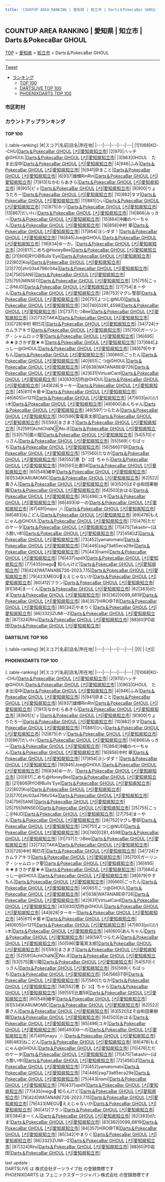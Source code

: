 ```yaml
---
title: 'COUNTUP AREA RANKING | 愛知県 | 知立市 | Darts＆PokecaBar GHOUL'
---
```

## COUNTUP AREA RANKING | 愛知県 | 知立市 | Darts＆PokecaBar GHOUL

[TOP](/darts/rank/) > [愛知県](/darts/rank/愛知県/) > [知立市](/darts/rank/愛知県/知立市/) > Darts＆PokecaBar GHOUL

___

<a href="https://twitter.com/share?ref_src=twsrc%5Etfw" data-text="COUNTUP AREA RANKING | 愛知県知立市Darts＆PokecaBar GHOUL" class="twitter-share-button" data-hashtags="DARTSLIVE,PHOENIXDARTS,darts,ダーツ" data-show-count="false">Tweet</a>

* [ランキング](#カウントアップランキング)
    * [TOP 100](#top-100)
    * [DARTSLIVE TOP 100](#dartslive-top-100)
    * [PHOENIXDARTS TOP 100](#phoenixdarts-top-100)

### 市区町村

<ul>

</ul>

### カウントアップランキング

#### TOP 100



{:.table-ranking}
|#|スコア|名前|店名|所在地|
|---|---|---|---|---|
|1|1068|<span class="rank-name-pd">KO--CHU</span>|<a href="/darts/rank/shops/95827.html">Darts＆PokecaBar GHOUL</a> <a href="https://vs.phoenixdarts.com/jp/shop/shopDetailInfo/s_95827?s_seq=95827">[↗]</a>|<a href="/darts/rank/愛知県/知立市">愛知県知立市</a>|
|2|970|<span class="rank-name-pd">ハッチ@GHOUL</span>|<a href="/darts/rank/shops/95827.html">Darts＆PokecaBar GHOUL</a> <a href="https://vs.phoenixdarts.com/jp/shop/shopDetailInfo/s_95827?s_seq=95827">[↗]</a>|<a href="/darts/rank/愛知県/知立市">愛知県知立市</a>|
|3|963|<span class="rank-name-pd">GHOUL　たま出没中</span>|<a href="/darts/rank/shops/95827.html">Darts＆PokecaBar GHOUL</a> <a href="https://vs.phoenixdarts.com/jp/shop/shopDetailInfo/s_95827?s_seq=95827">[↗]</a>|<a href="/darts/rank/愛知県/知立市">愛知県知立市</a>|
|4|946|<span class="rank-name-pd">ふみ</span>|<a href="/darts/rank/shops/95827.html">Darts＆PokecaBar GHOUL</a> <a href="https://vs.phoenixdarts.com/jp/shop/shopDetailInfo/s_95827?s_seq=95827">[↗]</a>|<a href="/darts/rank/愛知県/知立市">愛知県知立市</a>|
|5|941|<span class="rank-name-pd">@まこと</span>|<a href="/darts/rank/shops/95827.html">Darts＆PokecaBar GHOUL</a> <a href="https://vs.phoenixdarts.com/jp/shop/shopDetailInfo/s_95827?s_seq=95827">[↗]</a>|<a href="/darts/rank/愛知県/知立市">愛知県知立市</a>|
|6|937|<span class="rank-name-pd">雄輝RinRin</span>|<a href="/darts/rank/shops/95827.html">Darts＆PokecaBar GHOUL</a> <a href="https://vs.phoenixdarts.com/jp/shop/shopDetailInfo/s_95827?s_seq=95827">[↗]</a>|<a href="/darts/rank/愛知県/知立市">愛知県知立市</a>|
|7|913|<span class="rank-name-pd">なかむらあきら</span>|<a href="/darts/rank/shops/95827.html">Darts＆PokecaBar GHOUL</a> <a href="https://vs.phoenixdarts.com/jp/shop/shopDetailInfo/s_95827?s_seq=95827">[↗]</a>|<a href="/darts/rank/愛知県/知立市">愛知県知立市</a>|
|8|905|<span class="rank-name-pd">ピィ</span>|<a href="/darts/rank/shops/95827.html">Darts＆PokecaBar GHOUL</a> <a href="https://vs.phoenixdarts.com/jp/shop/shopDetailInfo/s_95827?s_seq=95827">[↗]</a>|<a href="/darts/rank/愛知県/知立市">愛知県知立市</a>|
|9|900|<span class="rank-name-pd">りょうたろー</span>|<a href="/darts/rank/shops/95827.html">Darts＆PokecaBar GHOUL</a> <a href="https://vs.phoenixdarts.com/jp/shop/shopDetailInfo/s_95827?s_seq=95827">[↗]</a>|<a href="/darts/rank/愛知県/知立市">愛知県知立市</a>|
|10|882|<span class="rank-name-pd">タマ</span>|<a href="/darts/rank/shops/95827.html">Darts＆PokecaBar GHOUL</a> <a href="https://vs.phoenixdarts.com/jp/shop/shopDetailInfo/s_95827?s_seq=95827">[↗]</a>|<a href="/darts/rank/愛知県/知立市">愛知県知立市</a>|
|11|881|<span class="rank-name-pd">ひい</span>|<a href="/darts/rank/shops/95827.html">Darts＆PokecaBar GHOUL</a> <a href="https://vs.phoenixdarts.com/jp/shop/shopDetailInfo/s_95827?s_seq=95827">[↗]</a>|<a href="/darts/rank/愛知県/知立市">愛知県知立市</a>|
|12|875|<span class="rank-name-pd">ホリ</span>|<a href="/darts/rank/shops/95827.html">Darts＆PokecaBar GHOUL</a> <a href="https://vs.phoenixdarts.com/jp/shop/shopDetailInfo/s_95827?s_seq=95827">[↗]</a>|<a href="/darts/rank/愛知県/知立市">愛知県知立市</a>|
|13|867|<span class="rank-name-pd">だいﾁｬﾝ</span>|<a href="/darts/rank/shops/95827.html">Darts＆PokecaBar GHOUL</a> <a href="https://vs.phoenixdarts.com/jp/shop/shopDetailInfo/s_95827?s_seq=95827">[↗]</a>|<a href="/darts/rank/愛知県/知立市">愛知県知立市</a>|
|14|866|<span class="rank-name-pd">みっきー</span>|<a href="/darts/rank/shops/95827.html">Darts＆PokecaBar GHOUL</a> <a href="https://vs.phoenixdarts.com/jp/shop/shopDetailInfo/s_95827?s_seq=95827">[↗]</a>|<a href="/darts/rank/愛知県/知立市">愛知県知立市</a>|
|15|864|<span class="rank-name-pd">沖縄のぺーちゃん</span>|<a href="/darts/rank/shops/95827.html">Darts＆PokecaBar GHOUL</a> <a href="https://vs.phoenixdarts.com/jp/shop/shopDetailInfo/s_95827?s_seq=95827">[↗]</a>|<a href="/darts/rank/愛知県/知立市">愛知県知立市</a>|
|16|856|<span class="rank-name-pd"><span class="pro-icon-pd"></span>中村 章</span>|<a href="/darts/rank/shops/95827.html">Darts＆PokecaBar GHOUL</a> <a href="https://vs.phoenixdarts.com/jp/shop/shopDetailInfo/s_95827?s_seq=95827">[↗]</a>|<a href="/darts/rank/愛知県/知立市">愛知県知立市</a>|
|17|854|<span class="rank-name-pd">ヨシダダ！</span>|<a href="/darts/rank/shops/95827.html">Darts＆PokecaBar GHOUL</a> <a href="https://vs.phoenixdarts.com/jp/shop/shopDetailInfo/s_95827?s_seq=95827">[↗]</a>|<a href="/darts/rank/愛知県/知立市">愛知県知立市</a>|
|18|845|<span class="rank-name-pd">Joe@GHOUL</span>|<a href="/darts/rank/shops/95827.html">Darts＆PokecaBar GHOUL</a> <a href="https://vs.phoenixdarts.com/jp/shop/shopDetailInfo/s_95827?s_seq=95827">[↗]</a>|<a href="/darts/rank/愛知県/知立市">愛知県知立市</a>|
|19|834|<span class="rank-name-pd">ゆーか。</span>|<a href="/darts/rank/shops/95827.html">Darts＆PokecaBar GHOUL</a> <a href="https://vs.phoenixdarts.com/jp/shop/shopDetailInfo/s_95827?s_seq=95827">[↗]</a>|<a href="/darts/rank/愛知県/知立市">愛知県知立市</a>|
|20|817|<span class="rank-name-pd">こめち@HoneyBee</span>|<a href="/darts/rank/shops/95827.html">Darts＆PokecaBar GHOUL</a> <a href="https://vs.phoenixdarts.com/jp/shop/shopDetailInfo/s_95827?s_seq=95827">[↗]</a>|<a href="/darts/rank/愛知県/知立市">愛知県知立市</a>|
|21|806|<span class="rank-name-pd">RYO@Bulls&#x27;Eye</span>|<a href="/darts/rank/shops/95827.html">Darts＆PokecaBar GHOUL</a> <a href="https://vs.phoenixdarts.com/jp/shop/shopDetailInfo/s_95827?s_seq=95827">[↗]</a>|<a href="/darts/rank/愛知県/知立市">愛知県知立市</a>|
|22|802|<span class="rank-name-pd">Koji</span>|<a href="/darts/rank/shops/95827.html">Darts＆PokecaBar GHOUL</a> <a href="https://vs.phoenixdarts.com/jp/shop/shopDetailInfo/s_95827?s_seq=95827">[↗]</a>|<a href="/darts/rank/愛知県/知立市">愛知県知立市</a>|
|23|770|<span class="rank-name-pd">zhr03a4796c04a</span>|<a href="/darts/rank/shops/95827.html">Darts＆PokecaBar GHOUL</a> <a href="https://vs.phoenixdarts.com/jp/shop/shopDetailInfo/s_95827?s_seq=95827">[↗]</a>|<a href="/darts/rank/愛知県/知立市">愛知県知立市</a>|
|24|756|<span class="rank-name-pd">SANE</span>|<a href="/darts/rank/shops/95827.html">Darts＆PokecaBar GHOUL</a> <a href="https://vs.phoenixdarts.com/jp/shop/shopDetailInfo/s_95827?s_seq=95827">[↗]</a>|<a href="/darts/rank/愛知県/知立市">愛知県知立市</a>|
|25|755|<span class="rank-name-pd">MINSEO</span>|<a href="/darts/rank/shops/95827.html">Darts＆PokecaBar GHOUL</a> <a href="https://vs.phoenixdarts.com/jp/shop/shopDetailInfo/s_95827?s_seq=95827">[↗]</a>|<a href="/darts/rank/愛知県/知立市">愛知県知立市</a>|
|25|755|<span class="rank-name-pd">こっこ＠NUD</span>|<a href="/darts/rank/shops/95827.html">Darts＆PokecaBar GHOUL</a> <a href="https://vs.phoenixdarts.com/jp/shop/shopDetailInfo/s_95827?s_seq=95827">[↗]</a>|<a href="/darts/rank/愛知県/知立市">愛知県知立市</a>|
|27|754|<span class="rank-name-pd">まーやん</span>|<a href="/darts/rank/shops/95827.html">Darts＆PokecaBar GHOUL</a> <a href="https://vs.phoenixdarts.com/jp/shop/shopDetailInfo/s_95827?s_seq=95827">[↗]</a>|<a href="/darts/rank/愛知県/知立市">愛知県知立市</a>|
|28|752|<span class="rank-name-pd">マグレ警部</span>|<a href="/darts/rank/shops/95827.html">Darts＆PokecaBar GHOUL</a> <a href="https://vs.phoenixdarts.com/jp/shop/shopDetailInfo/s_95827?s_seq=95827">[↗]</a>|<a href="/darts/rank/愛知県/知立市">愛知県知立市</a>|
|29|751|<span class="rank-name-pd">よつじ@NUD</span>|<a href="/darts/rank/shops/95827.html">Darts＆PokecaBar GHOUL</a> <a href="https://vs.phoenixdarts.com/jp/shop/shopDetailInfo/s_95827?s_seq=95827">[↗]</a>|<a href="/darts/rank/愛知県/知立市">愛知県知立市</a>|
|30|740|<span class="rank-name-pd">0281_4598</span>|<a href="/darts/rank/shops/95827.html">Darts＆PokecaBar GHOUL</a> <a href="https://vs.phoenixdarts.com/jp/shop/shopDetailInfo/s_95827?s_seq=95827">[↗]</a>|<a href="/darts/rank/愛知県/知立市">愛知県知立市</a>|
|31|737|<span class="rank-name-pd">たつBee</span>|<a href="/darts/rank/shops/95827.html">Darts＆PokecaBar GHOUL</a> <a href="https://vs.phoenixdarts.com/jp/shop/shopDetailInfo/s_95827?s_seq=95827">[↗]</a>|<a href="/darts/rank/愛知県/知立市">愛知県知立市</a>|
|32|732|<span class="rank-name-pd">TAKA</span>|<a href="/darts/rank/shops/95827.html">Darts＆PokecaBar GHOUL</a> <a href="https://vs.phoenixdarts.com/jp/shop/shopDetailInfo/s_95827?s_seq=95827">[↗]</a>|<a href="/darts/rank/愛知県/知立市">愛知県知立市</a>|
|33|728|<span class="rank-name-pd"><span class="pro-icon-pd"></span>中村 明巳花</span>|<a href="/darts/rank/shops/95827.html">Darts＆PokecaBar GHOUL</a> <a href="https://vs.phoenixdarts.com/jp/shop/shopDetailInfo/s_95827?s_seq=95827">[↗]</a>|<a href="/darts/rank/愛知県/知立市">愛知県知立市</a>|
|34|724|<span class="rank-name-pd">ナカムラアキラ</span>|<a href="/darts/rank/shops/95827.html">Darts＆PokecaBar GHOUL</a> <a href="https://vs.phoenixdarts.com/jp/shop/shopDetailInfo/s_95827?s_seq=95827">[↗]</a>|<a href="/darts/rank/愛知県/知立市">愛知県知立市</a>|
|35|700|<span class="rank-name-pd">ガーリング・シャムロック聖</span>|<a href="/darts/rank/shops/95827.html">Darts＆PokecaBar GHOUL</a> <a href="https://vs.phoenixdarts.com/jp/shop/shopDetailInfo/s_95827?s_seq=95827">[↗]</a>|<a href="/darts/rank/愛知県/知立市">愛知県知立市</a>|
|36|695|<span class="rank-name-pd">☆★まさかず屋★☆</span>|<a href="/darts/rank/shops/95827.html">Darts＆PokecaBar GHOUL</a> <a href="https://vs.phoenixdarts.com/jp/shop/shopDetailInfo/s_95827?s_seq=95827">[↗]</a>|<a href="/darts/rank/愛知県/知立市">愛知県知立市</a>|
|37|684|<span class="rank-name-pd">よっしー@GHOUL</span>|<a href="/darts/rank/shops/95827.html">Darts＆PokecaBar GHOUL</a> <a href="https://vs.phoenixdarts.com/jp/shop/shopDetailInfo/s_95827?s_seq=95827">[↗]</a>|<a href="/darts/rank/愛知県/知立市">愛知県知立市</a>|
|38|679|<span class="rank-name-pd">やすもん</span>|<a href="/darts/rank/shops/95827.html">Darts＆PokecaBar GHOUL</a> <a href="https://vs.phoenixdarts.com/jp/shop/shopDetailInfo/s_95827?s_seq=95827">[↗]</a>|<a href="/darts/rank/愛知県/知立市">愛知県知立市</a>|
|39|660|<span class="rank-name-pd">ごったん</span>|<a href="/darts/rank/shops/95827.html">Darts＆PokecaBar GHOUL</a> <a href="https://vs.phoenixdarts.com/jp/shop/shopDetailInfo/s_95827?s_seq=95827">[↗]</a>|<a href="/darts/rank/愛知県/知立市">愛知県知立市</a>|
|40|651|<span class="rank-name-pd">こつ@GHOUL</span>|<a href="/darts/rank/shops/95827.html">Darts＆PokecaBar GHOUL</a> <a href="https://vs.phoenixdarts.com/jp/shop/shopDetailInfo/s_95827?s_seq=95827">[↗]</a>|<a href="/darts/rank/愛知県/知立市">愛知県知立市</a>|
|41|638|<span class="rank-name-pd">WATANABE@726</span>|<a href="/darts/rank/shops/95827.html">Darts＆PokecaBar GHOUL</a> <a href="https://vs.phoenixdarts.com/jp/shop/shopDetailInfo/s_95827?s_seq=95827">[↗]</a>|<a href="/darts/rank/愛知県/知立市">愛知県知立市</a>|
|42|631|<span class="rank-name-pd">VirtualCard</span>|<a href="/darts/rank/shops/95827.html">Darts＆PokecaBar GHOUL</a> <a href="https://vs.phoenixdarts.com/jp/shop/shopDetailInfo/s_95827?s_seq=95827">[↗]</a>|<a href="/darts/rank/愛知県/知立市">愛知県知立市</a>|
|43|630|<span class="rank-name-pd">切符@GHOUL</span>|<a href="/darts/rank/shops/95827.html">Darts＆PokecaBar GHOUL</a> <a href="https://vs.phoenixdarts.com/jp/shop/shopDetailInfo/s_95827?s_seq=95827">[↗]</a>|<a href="/darts/rank/愛知県/知立市">愛知県知立市</a>|
|44|628|<span class="rank-name-pd">ターキー</span>|<a href="/darts/rank/shops/95827.html">Darts＆PokecaBar GHOUL</a> <a href="https://vs.phoenixdarts.com/jp/shop/shopDetailInfo/s_95827?s_seq=95827">[↗]</a>|<a href="/darts/rank/愛知県/知立市">愛知県知立市</a>|
|45|611|<span class="rank-name-pd">☆葵☆</span>|<a href="/darts/rank/shops/95827.html">Darts＆PokecaBar GHOUL</a> <a href="https://vs.phoenixdarts.com/jp/shop/shopDetailInfo/s_95827?s_seq=95827">[↗]</a>|<a href="/darts/rank/愛知県/知立市">愛知県知立市</a>|
|46|605|<span class="rank-name-pd">irr1211</span>|<a href="/darts/rank/shops/95827.html">Darts＆PokecaBar GHOUL</a> <a href="https://vs.phoenixdarts.com/jp/shop/shopDetailInfo/s_95827?s_seq=95827">[↗]</a>|<a href="/darts/rank/愛知県/知立市">愛知県知立市</a>|
|47|603|<span class="rank-name-pd">pi/(_ﾛ_;/)ｼ木</span>|<a href="/darts/rank/shops/95827.html">Darts＆PokecaBar GHOUL</a> <a href="https://vs.phoenixdarts.com/jp/shop/shopDetailInfo/s_95827?s_seq=95827">[↗]</a>|<a href="/darts/rank/愛知県/知立市">愛知県知立市</a>|
|48|600|<span class="rank-name-pd">あんちゃん</span>|<a href="/darts/rank/shops/95827.html">Darts＆PokecaBar GHOUL</a> <a href="https://vs.phoenixdarts.com/jp/shop/shopDetailInfo/s_95827?s_seq=95827">[↗]</a>|<a href="/darts/rank/愛知県/知立市">愛知県知立市</a>|
|49|597|<span class="rank-name-pd">つらたみ</span>|<a href="/darts/rank/shops/95827.html">Darts＆PokecaBar GHOUL</a> <a href="https://vs.phoenixdarts.com/jp/shop/shopDetailInfo/s_95827?s_seq=95827">[↗]</a>|<a href="/darts/rank/愛知県/知立市">愛知県知立市</a>|
|50|596|<span class="rank-name-pd">雷電真太郎</span>|<a href="/darts/rank/shops/95827.html">Darts＆PokecaBar GHOUL</a> <a href="https://vs.phoenixdarts.com/jp/shop/shopDetailInfo/s_95827?s_seq=95827">[↗]</a>|<a href="/darts/rank/愛知県/知立市">愛知県知立市</a>|
|51|593|<span class="rank-name-pd">まさまさ</span>|<a href="/darts/rank/shops/95827.html">Darts＆PokecaBar GHOUL</a> <a href="https://vs.phoenixdarts.com/jp/shop/shopDetailInfo/s_95827?s_seq=95827">[↗]</a>|<a href="/darts/rank/愛知県/知立市">愛知県知立市</a>|
|52|591|<span class="rank-name-pd">AchtChâN⑧No.iE</span>|<a href="/darts/rank/shops/95827.html">Darts＆PokecaBar GHOUL</a> <a href="https://vs.phoenixdarts.com/jp/shop/shopDetailInfo/s_95827?s_seq=95827">[↗]</a>|<a href="/darts/rank/愛知県/知立市">愛知県知立市</a>|
|53|575|<span class="rank-name-pd">廣川龍</span>|<a href="/darts/rank/shops/95827.html">Darts＆PokecaBar GHOUL</a> <a href="https://vs.phoenixdarts.com/jp/shop/shopDetailInfo/s_95827?s_seq=95827">[↗]</a>|<a href="/darts/rank/愛知県/知立市">愛知県知立市</a>|
|54|570|<span class="rank-name-pd">ぐっさん</span>|<a href="/darts/rank/shops/95827.html">Darts＆PokecaBar GHOUL</a> <a href="https://vs.phoenixdarts.com/jp/shop/shopDetailInfo/s_95827?s_seq=95827">[↗]</a>|<a href="/darts/rank/愛知県/知立市">愛知県知立市</a>|
|55|569|<span class="rank-name-pd">くちぱっち</span>|<a href="/darts/rank/shops/95827.html">Darts＆PokecaBar GHOUL</a> <a href="https://vs.phoenixdarts.com/jp/shop/shopDetailInfo/s_95827?s_seq=95827">[↗]</a>|<a href="/darts/rank/愛知県/知立市">愛知県知立市</a>|
|56|566|<span class="rank-name-pd">IT@</span>|<a href="/darts/rank/shops/95827.html">Darts＆PokecaBar GHOUL</a> <a href="https://vs.phoenixdarts.com/jp/shop/shopDetailInfo/s_95827?s_seq=95827">[↗]</a>|<a href="/darts/rank/愛知県/知立市">愛知県知立市</a>|
|57|560|<span class="rank-name-pd">たなか</span>|<a href="/darts/rank/shops/95827.html">Darts＆PokecaBar GHOUL</a> <a href="https://vs.phoenixdarts.com/jp/shop/shopDetailInfo/s_95827?s_seq=95827">[↗]</a>|<a href="/darts/rank/愛知県/知立市">愛知県知立市</a>|
|58|552|<span class="rank-name-pd">悪【ﾄﾞｴﾛ】ちゃら</span>|<a href="/darts/rank/shops/95827.html">Darts＆PokecaBar GHOUL</a> <a href="https://vs.phoenixdarts.com/jp/shop/shopDetailInfo/s_95827?s_seq=95827">[↗]</a>|<a href="/darts/rank/愛知県/知立市">愛知県知立市</a>|
|59|551|<span class="rank-name-pd">比嘉58</span>|<a href="/darts/rank/shops/95827.html">Darts＆PokecaBar GHOUL</a> <a href="https://vs.phoenixdarts.com/jp/shop/shopDetailInfo/s_95827?s_seq=95827">[↗]</a>|<a href="/darts/rank/愛知県/知立市">愛知県知立市</a>|
|60|548|<span class="rank-name-pd">緒李</span>|<a href="/darts/rank/shops/95827.html">Darts＆PokecaBar GHOUL</a> <a href="https://vs.phoenixdarts.com/jp/shop/shopDetailInfo/s_95827?s_seq=95827">[↗]</a>|<a href="/darts/rank/愛知県/知立市">愛知県知立市</a>|
|61|534|<span class="rank-name-pd">KARUMOMIC</span>|<a href="/darts/rank/shops/95827.html">Darts＆PokecaBar GHOUL</a> <a href="https://vs.phoenixdarts.com/jp/shop/shopDetailInfo/s_95827?s_seq=95827">[↗]</a>|<a href="/darts/rank/愛知県/知立市">愛知県知立市</a>|
|62|522|<span class="rank-name-pd">善さん</span>|<a href="/darts/rank/shops/95827.html">Darts＆PokecaBar GHOUL</a> <a href="https://vs.phoenixdarts.com/jp/shop/shopDetailInfo/s_95827?s_seq=95827">[↗]</a>|<a href="/darts/rank/愛知県/知立市">愛知県知立市</a>|
|63|520|<span class="rank-name-pd">ばそ@和田果樹園</span>|<a href="/darts/rank/shops/95827.html">Darts＆PokecaBar GHOUL</a> <a href="https://vs.phoenixdarts.com/jp/shop/shopDetailInfo/s_95827?s_seq=95827">[↗]</a>|<a href="/darts/rank/愛知県/知立市">愛知県知立市</a>|
|64|503|<span class="rank-name-pd">おはる</span>|<a href="/darts/rank/shops/95827.html">Darts＆PokecaBar GHOUL</a> <a href="https://vs.phoenixdarts.com/jp/shop/shopDetailInfo/s_95827?s_seq=95827">[↗]</a>|<a href="/darts/rank/愛知県/知立市">愛知県知立市</a>|
|65|496|<span class="rank-name-pd">ユキ</span>|<a href="/darts/rank/shops/95827.html">Darts＆PokecaBar GHOUL</a> <a href="https://vs.phoenixdarts.com/jp/shop/shopDetailInfo/s_95827?s_seq=95827">[↗]</a>|<a href="/darts/rank/愛知県/知立市">愛知県知立市</a>|
|66|493|<span class="rank-name-pd">ゆーの</span>|<a href="/darts/rank/shops/95827.html">Darts＆PokecaBar GHOUL</a> <a href="https://vs.phoenixdarts.com/jp/shop/shopDetailInfo/s_95827?s_seq=95827">[↗]</a>|<a href="/darts/rank/愛知県/知立市">愛知県知立市</a>|
|67|491|<span class="rank-name-pd">mayu¨̮✩.</span>|<a href="/darts/rank/shops/95827.html">Darts＆PokecaBar GHOUL</a> <a href="https://vs.phoenixdarts.com/jp/shop/shopDetailInfo/s_95827?s_seq=95827">[↗]</a>|<a href="/darts/rank/愛知県/知立市">愛知県知立市</a>|
|68|483|<span class="rank-name-pd">ねこどん</span>|<a href="/darts/rank/shops/95827.html">Darts＆PokecaBar GHOUL</a> <a href="https://vs.phoenixdarts.com/jp/shop/shopDetailInfo/s_95827?s_seq=95827">[↗]</a>|<a href="/darts/rank/愛知県/知立市">愛知県知立市</a>|
|69|478|<span class="rank-name-pd">もえにゃん@GHOUL</span>|<a href="/darts/rank/shops/95827.html">Darts＆PokecaBar GHOUL</a> <a href="https://vs.phoenixdarts.com/jp/shop/shopDetailInfo/s_95827?s_seq=95827">[↗]</a>|<a href="/darts/rank/愛知県/知立市">愛知県知立市</a>|
|70|476|<span class="rank-name-pd">ただのケータ</span>|<a href="/darts/rank/shops/95827.html">Darts＆PokecaBar GHOUL</a> <a href="https://vs.phoenixdarts.com/jp/shop/shopDetailInfo/s_95827?s_seq=95827">[↗]</a>|<a href="/darts/rank/愛知県/知立市">愛知県知立市</a>|
|71|475|<span class="rank-name-pd">Takashi〜(ほろ酔い中)</span>|<a href="/darts/rank/shops/95827.html">Darts＆PokecaBar GHOUL</a> <a href="https://vs.phoenixdarts.com/jp/shop/shopDetailInfo/s_95827?s_seq=95827">[↗]</a>|<a href="/darts/rank/愛知県/知立市">愛知県知立市</a>|
|72|456|<span class="rank-name-pd">ぱ</span>|<a href="/darts/rank/shops/95827.html">Darts＆PokecaBar GHOUL</a> <a href="https://vs.phoenixdarts.com/jp/shop/shopDetailInfo/s_95827?s_seq=95827">[↗]</a>|<a href="/darts/rank/愛知県/知立市">愛知県知立市</a>|
|73|452|<span class="rank-name-pd">yamatomato</span>|<a href="/darts/rank/shops/95827.html">Darts＆PokecaBar GHOUL</a> <a href="https://vs.phoenixdarts.com/jp/shop/shopDetailInfo/s_95827?s_seq=95827">[↗]</a>|<a href="/darts/rank/愛知県/知立市">愛知県知立市</a>|
|74|446|<span class="rank-name-pd">zag73a65eca29e</span>|<a href="/darts/rank/shops/95827.html">Darts＆PokecaBar GHOUL</a> <a href="https://vs.phoenixdarts.com/jp/shop/shopDetailInfo/s_95827?s_seq=95827">[↗]</a>|<a href="/darts/rank/愛知県/知立市">愛知県知立市</a>|
|75|443|<span class="rank-name-pd">nami</span>|<a href="/darts/rank/shops/95827.html">Darts＆PokecaBar GHOUL</a> <a href="https://vs.phoenixdarts.com/jp/shop/shopDetailInfo/s_95827?s_seq=95827">[↗]</a>|<a href="/darts/rank/愛知県/知立市">愛知県知立市</a>|
|76|437|<span class="rank-name-pd">spdX</span>|<a href="/darts/rank/shops/95827.html">Darts＆PokecaBar GHOUL</a> <a href="https://vs.phoenixdarts.com/jp/shop/shopDetailInfo/s_95827?s_seq=95827">[↗]</a>|<a href="/darts/rank/愛知県/知立市">愛知県知立市</a>|
|77|435|<span class="rank-name-pd">megu💜 知らんけど</span>|<a href="/darts/rank/shops/95827.html">Darts＆PokecaBar GHOUL</a> <a href="https://vs.phoenixdarts.com/jp/shop/shopDetailInfo/s_95827?s_seq=95827">[↗]</a>|<a href="/darts/rank/愛知県/知立市">愛知県知立市</a>|
|78|424|<span class="rank-name-pd">WATANABE726-2023.7.15</span>|<a href="/darts/rank/shops/95827.html">Darts＆PokecaBar GHOUL</a> <a href="https://vs.phoenixdarts.com/jp/shop/shopDetailInfo/s_95827?s_seq=95827">[↗]</a>|<a href="/darts/rank/愛知県/知立市">愛知県知立市</a>|
|79|423|<span class="rank-name-pd">MEGU🌈ええじゃないか</span>|<a href="/darts/rank/shops/95827.html">Darts＆PokecaBar GHOUL</a> <a href="https://vs.phoenixdarts.com/jp/shop/shopDetailInfo/s_95827?s_seq=95827">[↗]</a>|<a href="/darts/rank/愛知県/知立市">愛知県知立市</a>|
|80|412|<span class="rank-name-pd">フラン</span>|<a href="/darts/rank/shops/95827.html">Darts＆PokecaBar GHOUL</a> <a href="https://vs.phoenixdarts.com/jp/shop/shopDetailInfo/s_95827?s_seq=95827">[↗]</a>|<a href="/darts/rank/愛知県/知立市">愛知県知立市</a>|
|81|384|<span class="rank-name-pd">まーくん</span>|<a href="/darts/rank/shops/95827.html">Darts＆PokecaBar GHOUL</a> <a href="https://vs.phoenixdarts.com/jp/shop/shopDetailInfo/s_95827?s_seq=95827">[↗]</a>|<a href="/darts/rank/愛知県/知立市">愛知県知立市</a>|
|82|383|<span class="rank-name-pd">dたま</span>|<a href="/darts/rank/shops/95827.html">Darts＆PokecaBar GHOUL</a> <a href="https://vs.phoenixdarts.com/jp/shop/shopDetailInfo/s_95827?s_seq=95827">[↗]</a>|<a href="/darts/rank/愛知県/知立市">愛知県知立市</a>|
|83|362|<span class="rank-name-pd">0099_6819</span>|<a href="/darts/rank/shops/95827.html">Darts＆PokecaBar GHOUL</a> <a href="https://vs.phoenixdarts.com/jp/shop/shopDetailInfo/s_95827?s_seq=95827">[↗]</a>|<a href="/darts/rank/愛知県/知立市">愛知県知立市</a>|
|84|357|<span class="rank-name-pd">HIRO@TB</span>|<a href="/darts/rank/shops/95827.html">Darts＆PokecaBar GHOUL</a> <a href="https://vs.phoenixdarts.com/jp/shop/shopDetailInfo/s_95827?s_seq=95827">[↗]</a>|<a href="/darts/rank/愛知県/知立市">愛知県知立市</a>|
|85|342|<span class="rank-name-pd">やまりく</span>|<a href="/darts/rank/shops/95827.html">Darts＆PokecaBar GHOUL</a> <a href="https://vs.phoenixdarts.com/jp/shop/shopDetailInfo/s_95827?s_seq=95827">[↗]</a>|<a href="/darts/rank/愛知県/知立市">愛知県知立市</a>|
|86|332|<span class="rank-name-pd">IZUMI--2</span>|<a href="/darts/rank/shops/95827.html">Darts＆PokecaBar GHOUL</a> <a href="https://vs.phoenixdarts.com/jp/shop/shopDetailInfo/s_95827?s_seq=95827">[↗]</a>|<a href="/darts/rank/愛知県/知立市">愛知県知立市</a>|
|87|324|<span class="rank-name-pd">Riru</span>|<a href="/darts/rank/shops/95827.html">Darts＆PokecaBar GHOUL</a> <a href="https://vs.phoenixdarts.com/jp/shop/shopDetailInfo/s_95827?s_seq=95827">[↗]</a>|<a href="/darts/rank/愛知県/知立市">愛知県知立市</a>|
|88|60|<span class="rank-name-pd">PD岩田</span>|<a href="/darts/rank/shops/95827.html">Darts＆PokecaBar GHOUL</a> <a href="https://vs.phoenixdarts.com/jp/shop/shopDetailInfo/s_95827?s_seq=95827">[↗]</a>|<a href="/darts/rank/愛知県/知立市">愛知県知立市</a>|


#### DARTSLIVE TOP 100



{:.table-ranking}
|#|スコア|名前|店名|所在地|
|---|---|---|---|---|
||0|<span class="rank-name-dl"> </span>|<a href="/darts/rank/shops/.html"></a> <a href="">[↗]</a>|<a href="/darts/rank//"></a>|


#### PHOENIXDARTS TOP 100



{:.table-ranking}
|#|スコア|名前|店名|所在地|
|---|---|---|---|---|
|1|1068|<span class="rank-name-pd">KO--CHU</span>|<a href="/darts/rank/shops/95827.html">Darts＆PokecaBar GHOUL</a> <a href="https://vs.phoenixdarts.com/jp/shop/shopDetailInfo/s_95827?s_seq=95827">[↗]</a>|<a href="/darts/rank/愛知県/知立市">愛知県知立市</a>|
|2|970|<span class="rank-name-pd">ハッチ@GHOUL</span>|<a href="/darts/rank/shops/95827.html">Darts＆PokecaBar GHOUL</a> <a href="https://vs.phoenixdarts.com/jp/shop/shopDetailInfo/s_95827?s_seq=95827">[↗]</a>|<a href="/darts/rank/愛知県/知立市">愛知県知立市</a>|
|3|963|<span class="rank-name-pd">GHOUL　たま出没中</span>|<a href="/darts/rank/shops/95827.html">Darts＆PokecaBar GHOUL</a> <a href="https://vs.phoenixdarts.com/jp/shop/shopDetailInfo/s_95827?s_seq=95827">[↗]</a>|<a href="/darts/rank/愛知県/知立市">愛知県知立市</a>|
|4|946|<span class="rank-name-pd">ふみ</span>|<a href="/darts/rank/shops/95827.html">Darts＆PokecaBar GHOUL</a> <a href="https://vs.phoenixdarts.com/jp/shop/shopDetailInfo/s_95827?s_seq=95827">[↗]</a>|<a href="/darts/rank/愛知県/知立市">愛知県知立市</a>|
|5|941|<span class="rank-name-pd">@まこと</span>|<a href="/darts/rank/shops/95827.html">Darts＆PokecaBar GHOUL</a> <a href="https://vs.phoenixdarts.com/jp/shop/shopDetailInfo/s_95827?s_seq=95827">[↗]</a>|<a href="/darts/rank/愛知県/知立市">愛知県知立市</a>|
|6|937|<span class="rank-name-pd">雄輝RinRin</span>|<a href="/darts/rank/shops/95827.html">Darts＆PokecaBar GHOUL</a> <a href="https://vs.phoenixdarts.com/jp/shop/shopDetailInfo/s_95827?s_seq=95827">[↗]</a>|<a href="/darts/rank/愛知県/知立市">愛知県知立市</a>|
|7|913|<span class="rank-name-pd">なかむらあきら</span>|<a href="/darts/rank/shops/95827.html">Darts＆PokecaBar GHOUL</a> <a href="https://vs.phoenixdarts.com/jp/shop/shopDetailInfo/s_95827?s_seq=95827">[↗]</a>|<a href="/darts/rank/愛知県/知立市">愛知県知立市</a>|
|8|905|<span class="rank-name-pd">ピィ</span>|<a href="/darts/rank/shops/95827.html">Darts＆PokecaBar GHOUL</a> <a href="https://vs.phoenixdarts.com/jp/shop/shopDetailInfo/s_95827?s_seq=95827">[↗]</a>|<a href="/darts/rank/愛知県/知立市">愛知県知立市</a>|
|9|900|<span class="rank-name-pd">りょうたろー</span>|<a href="/darts/rank/shops/95827.html">Darts＆PokecaBar GHOUL</a> <a href="https://vs.phoenixdarts.com/jp/shop/shopDetailInfo/s_95827?s_seq=95827">[↗]</a>|<a href="/darts/rank/愛知県/知立市">愛知県知立市</a>|
|10|882|<span class="rank-name-pd">タマ</span>|<a href="/darts/rank/shops/95827.html">Darts＆PokecaBar GHOUL</a> <a href="https://vs.phoenixdarts.com/jp/shop/shopDetailInfo/s_95827?s_seq=95827">[↗]</a>|<a href="/darts/rank/愛知県/知立市">愛知県知立市</a>|
|11|881|<span class="rank-name-pd">ひい</span>|<a href="/darts/rank/shops/95827.html">Darts＆PokecaBar GHOUL</a> <a href="https://vs.phoenixdarts.com/jp/shop/shopDetailInfo/s_95827?s_seq=95827">[↗]</a>|<a href="/darts/rank/愛知県/知立市">愛知県知立市</a>|
|12|875|<span class="rank-name-pd">ホリ</span>|<a href="/darts/rank/shops/95827.html">Darts＆PokecaBar GHOUL</a> <a href="https://vs.phoenixdarts.com/jp/shop/shopDetailInfo/s_95827?s_seq=95827">[↗]</a>|<a href="/darts/rank/愛知県/知立市">愛知県知立市</a>|
|13|867|<span class="rank-name-pd">だいﾁｬﾝ</span>|<a href="/darts/rank/shops/95827.html">Darts＆PokecaBar GHOUL</a> <a href="https://vs.phoenixdarts.com/jp/shop/shopDetailInfo/s_95827?s_seq=95827">[↗]</a>|<a href="/darts/rank/愛知県/知立市">愛知県知立市</a>|
|14|866|<span class="rank-name-pd">みっきー</span>|<a href="/darts/rank/shops/95827.html">Darts＆PokecaBar GHOUL</a> <a href="https://vs.phoenixdarts.com/jp/shop/shopDetailInfo/s_95827?s_seq=95827">[↗]</a>|<a href="/darts/rank/愛知県/知立市">愛知県知立市</a>|
|15|864|<span class="rank-name-pd">沖縄のぺーちゃん</span>|<a href="/darts/rank/shops/95827.html">Darts＆PokecaBar GHOUL</a> <a href="https://vs.phoenixdarts.com/jp/shop/shopDetailInfo/s_95827?s_seq=95827">[↗]</a>|<a href="/darts/rank/愛知県/知立市">愛知県知立市</a>|
|16|856|<span class="rank-name-pd"><span class="pro-icon-pd"></span>中村 章</span>|<a href="/darts/rank/shops/95827.html">Darts＆PokecaBar GHOUL</a> <a href="https://vs.phoenixdarts.com/jp/shop/shopDetailInfo/s_95827?s_seq=95827">[↗]</a>|<a href="/darts/rank/愛知県/知立市">愛知県知立市</a>|
|17|854|<span class="rank-name-pd">ヨシダダ！</span>|<a href="/darts/rank/shops/95827.html">Darts＆PokecaBar GHOUL</a> <a href="https://vs.phoenixdarts.com/jp/shop/shopDetailInfo/s_95827?s_seq=95827">[↗]</a>|<a href="/darts/rank/愛知県/知立市">愛知県知立市</a>|
|18|845|<span class="rank-name-pd">Joe@GHOUL</span>|<a href="/darts/rank/shops/95827.html">Darts＆PokecaBar GHOUL</a> <a href="https://vs.phoenixdarts.com/jp/shop/shopDetailInfo/s_95827?s_seq=95827">[↗]</a>|<a href="/darts/rank/愛知県/知立市">愛知県知立市</a>|
|19|834|<span class="rank-name-pd">ゆーか。</span>|<a href="/darts/rank/shops/95827.html">Darts＆PokecaBar GHOUL</a> <a href="https://vs.phoenixdarts.com/jp/shop/shopDetailInfo/s_95827?s_seq=95827">[↗]</a>|<a href="/darts/rank/愛知県/知立市">愛知県知立市</a>|
|20|817|<span class="rank-name-pd">こめち@HoneyBee</span>|<a href="/darts/rank/shops/95827.html">Darts＆PokecaBar GHOUL</a> <a href="https://vs.phoenixdarts.com/jp/shop/shopDetailInfo/s_95827?s_seq=95827">[↗]</a>|<a href="/darts/rank/愛知県/知立市">愛知県知立市</a>|
|21|806|<span class="rank-name-pd">RYO@Bulls&#x27;Eye</span>|<a href="/darts/rank/shops/95827.html">Darts＆PokecaBar GHOUL</a> <a href="https://vs.phoenixdarts.com/jp/shop/shopDetailInfo/s_95827?s_seq=95827">[↗]</a>|<a href="/darts/rank/愛知県/知立市">愛知県知立市</a>|
|22|802|<span class="rank-name-pd">Koji</span>|<a href="/darts/rank/shops/95827.html">Darts＆PokecaBar GHOUL</a> <a href="https://vs.phoenixdarts.com/jp/shop/shopDetailInfo/s_95827?s_seq=95827">[↗]</a>|<a href="/darts/rank/愛知県/知立市">愛知県知立市</a>|
|23|770|<span class="rank-name-pd">zhr03a4796c04a</span>|<a href="/darts/rank/shops/95827.html">Darts＆PokecaBar GHOUL</a> <a href="https://vs.phoenixdarts.com/jp/shop/shopDetailInfo/s_95827?s_seq=95827">[↗]</a>|<a href="/darts/rank/愛知県/知立市">愛知県知立市</a>|
|24|756|<span class="rank-name-pd">SANE</span>|<a href="/darts/rank/shops/95827.html">Darts＆PokecaBar GHOUL</a> <a href="https://vs.phoenixdarts.com/jp/shop/shopDetailInfo/s_95827?s_seq=95827">[↗]</a>|<a href="/darts/rank/愛知県/知立市">愛知県知立市</a>|
|25|755|<span class="rank-name-pd">MINSEO</span>|<a href="/darts/rank/shops/95827.html">Darts＆PokecaBar GHOUL</a> <a href="https://vs.phoenixdarts.com/jp/shop/shopDetailInfo/s_95827?s_seq=95827">[↗]</a>|<a href="/darts/rank/愛知県/知立市">愛知県知立市</a>|
|25|755|<span class="rank-name-pd">こっこ＠NUD</span>|<a href="/darts/rank/shops/95827.html">Darts＆PokecaBar GHOUL</a> <a href="https://vs.phoenixdarts.com/jp/shop/shopDetailInfo/s_95827?s_seq=95827">[↗]</a>|<a href="/darts/rank/愛知県/知立市">愛知県知立市</a>|
|27|754|<span class="rank-name-pd">まーやん</span>|<a href="/darts/rank/shops/95827.html">Darts＆PokecaBar GHOUL</a> <a href="https://vs.phoenixdarts.com/jp/shop/shopDetailInfo/s_95827?s_seq=95827">[↗]</a>|<a href="/darts/rank/愛知県/知立市">愛知県知立市</a>|
|28|752|<span class="rank-name-pd">マグレ警部</span>|<a href="/darts/rank/shops/95827.html">Darts＆PokecaBar GHOUL</a> <a href="https://vs.phoenixdarts.com/jp/shop/shopDetailInfo/s_95827?s_seq=95827">[↗]</a>|<a href="/darts/rank/愛知県/知立市">愛知県知立市</a>|
|29|751|<span class="rank-name-pd">よつじ@NUD</span>|<a href="/darts/rank/shops/95827.html">Darts＆PokecaBar GHOUL</a> <a href="https://vs.phoenixdarts.com/jp/shop/shopDetailInfo/s_95827?s_seq=95827">[↗]</a>|<a href="/darts/rank/愛知県/知立市">愛知県知立市</a>|
|30|740|<span class="rank-name-pd">0281_4598</span>|<a href="/darts/rank/shops/95827.html">Darts＆PokecaBar GHOUL</a> <a href="https://vs.phoenixdarts.com/jp/shop/shopDetailInfo/s_95827?s_seq=95827">[↗]</a>|<a href="/darts/rank/愛知県/知立市">愛知県知立市</a>|
|31|737|<span class="rank-name-pd">たつBee</span>|<a href="/darts/rank/shops/95827.html">Darts＆PokecaBar GHOUL</a> <a href="https://vs.phoenixdarts.com/jp/shop/shopDetailInfo/s_95827?s_seq=95827">[↗]</a>|<a href="/darts/rank/愛知県/知立市">愛知県知立市</a>|
|32|732|<span class="rank-name-pd">TAKA</span>|<a href="/darts/rank/shops/95827.html">Darts＆PokecaBar GHOUL</a> <a href="https://vs.phoenixdarts.com/jp/shop/shopDetailInfo/s_95827?s_seq=95827">[↗]</a>|<a href="/darts/rank/愛知県/知立市">愛知県知立市</a>|
|33|728|<span class="rank-name-pd"><span class="pro-icon-pd"></span>中村 明巳花</span>|<a href="/darts/rank/shops/95827.html">Darts＆PokecaBar GHOUL</a> <a href="https://vs.phoenixdarts.com/jp/shop/shopDetailInfo/s_95827?s_seq=95827">[↗]</a>|<a href="/darts/rank/愛知県/知立市">愛知県知立市</a>|
|34|724|<span class="rank-name-pd">ナカムラアキラ</span>|<a href="/darts/rank/shops/95827.html">Darts＆PokecaBar GHOUL</a> <a href="https://vs.phoenixdarts.com/jp/shop/shopDetailInfo/s_95827?s_seq=95827">[↗]</a>|<a href="/darts/rank/愛知県/知立市">愛知県知立市</a>|
|35|700|<span class="rank-name-pd">ガーリング・シャムロック聖</span>|<a href="/darts/rank/shops/95827.html">Darts＆PokecaBar GHOUL</a> <a href="https://vs.phoenixdarts.com/jp/shop/shopDetailInfo/s_95827?s_seq=95827">[↗]</a>|<a href="/darts/rank/愛知県/知立市">愛知県知立市</a>|
|36|695|<span class="rank-name-pd">☆★まさかず屋★☆</span>|<a href="/darts/rank/shops/95827.html">Darts＆PokecaBar GHOUL</a> <a href="https://vs.phoenixdarts.com/jp/shop/shopDetailInfo/s_95827?s_seq=95827">[↗]</a>|<a href="/darts/rank/愛知県/知立市">愛知県知立市</a>|
|37|684|<span class="rank-name-pd">よっしー@GHOUL</span>|<a href="/darts/rank/shops/95827.html">Darts＆PokecaBar GHOUL</a> <a href="https://vs.phoenixdarts.com/jp/shop/shopDetailInfo/s_95827?s_seq=95827">[↗]</a>|<a href="/darts/rank/愛知県/知立市">愛知県知立市</a>|
|38|679|<span class="rank-name-pd">やすもん</span>|<a href="/darts/rank/shops/95827.html">Darts＆PokecaBar GHOUL</a> <a href="https://vs.phoenixdarts.com/jp/shop/shopDetailInfo/s_95827?s_seq=95827">[↗]</a>|<a href="/darts/rank/愛知県/知立市">愛知県知立市</a>|
|39|660|<span class="rank-name-pd">ごったん</span>|<a href="/darts/rank/shops/95827.html">Darts＆PokecaBar GHOUL</a> <a href="https://vs.phoenixdarts.com/jp/shop/shopDetailInfo/s_95827?s_seq=95827">[↗]</a>|<a href="/darts/rank/愛知県/知立市">愛知県知立市</a>|
|40|651|<span class="rank-name-pd">こつ@GHOUL</span>|<a href="/darts/rank/shops/95827.html">Darts＆PokecaBar GHOUL</a> <a href="https://vs.phoenixdarts.com/jp/shop/shopDetailInfo/s_95827?s_seq=95827">[↗]</a>|<a href="/darts/rank/愛知県/知立市">愛知県知立市</a>|
|41|638|<span class="rank-name-pd">WATANABE@726</span>|<a href="/darts/rank/shops/95827.html">Darts＆PokecaBar GHOUL</a> <a href="https://vs.phoenixdarts.com/jp/shop/shopDetailInfo/s_95827?s_seq=95827">[↗]</a>|<a href="/darts/rank/愛知県/知立市">愛知県知立市</a>|
|42|631|<span class="rank-name-pd">VirtualCard</span>|<a href="/darts/rank/shops/95827.html">Darts＆PokecaBar GHOUL</a> <a href="https://vs.phoenixdarts.com/jp/shop/shopDetailInfo/s_95827?s_seq=95827">[↗]</a>|<a href="/darts/rank/愛知県/知立市">愛知県知立市</a>|
|43|630|<span class="rank-name-pd">切符@GHOUL</span>|<a href="/darts/rank/shops/95827.html">Darts＆PokecaBar GHOUL</a> <a href="https://vs.phoenixdarts.com/jp/shop/shopDetailInfo/s_95827?s_seq=95827">[↗]</a>|<a href="/darts/rank/愛知県/知立市">愛知県知立市</a>|
|44|628|<span class="rank-name-pd">ターキー</span>|<a href="/darts/rank/shops/95827.html">Darts＆PokecaBar GHOUL</a> <a href="https://vs.phoenixdarts.com/jp/shop/shopDetailInfo/s_95827?s_seq=95827">[↗]</a>|<a href="/darts/rank/愛知県/知立市">愛知県知立市</a>|
|45|611|<span class="rank-name-pd">☆葵☆</span>|<a href="/darts/rank/shops/95827.html">Darts＆PokecaBar GHOUL</a> <a href="https://vs.phoenixdarts.com/jp/shop/shopDetailInfo/s_95827?s_seq=95827">[↗]</a>|<a href="/darts/rank/愛知県/知立市">愛知県知立市</a>|
|46|605|<span class="rank-name-pd">irr1211</span>|<a href="/darts/rank/shops/95827.html">Darts＆PokecaBar GHOUL</a> <a href="https://vs.phoenixdarts.com/jp/shop/shopDetailInfo/s_95827?s_seq=95827">[↗]</a>|<a href="/darts/rank/愛知県/知立市">愛知県知立市</a>|
|47|603|<span class="rank-name-pd">pi/(_ﾛ_;/)ｼ木</span>|<a href="/darts/rank/shops/95827.html">Darts＆PokecaBar GHOUL</a> <a href="https://vs.phoenixdarts.com/jp/shop/shopDetailInfo/s_95827?s_seq=95827">[↗]</a>|<a href="/darts/rank/愛知県/知立市">愛知県知立市</a>|
|48|600|<span class="rank-name-pd">あんちゃん</span>|<a href="/darts/rank/shops/95827.html">Darts＆PokecaBar GHOUL</a> <a href="https://vs.phoenixdarts.com/jp/shop/shopDetailInfo/s_95827?s_seq=95827">[↗]</a>|<a href="/darts/rank/愛知県/知立市">愛知県知立市</a>|
|49|597|<span class="rank-name-pd">つらたみ</span>|<a href="/darts/rank/shops/95827.html">Darts＆PokecaBar GHOUL</a> <a href="https://vs.phoenixdarts.com/jp/shop/shopDetailInfo/s_95827?s_seq=95827">[↗]</a>|<a href="/darts/rank/愛知県/知立市">愛知県知立市</a>|
|50|596|<span class="rank-name-pd">雷電真太郎</span>|<a href="/darts/rank/shops/95827.html">Darts＆PokecaBar GHOUL</a> <a href="https://vs.phoenixdarts.com/jp/shop/shopDetailInfo/s_95827?s_seq=95827">[↗]</a>|<a href="/darts/rank/愛知県/知立市">愛知県知立市</a>|
|51|593|<span class="rank-name-pd">まさまさ</span>|<a href="/darts/rank/shops/95827.html">Darts＆PokecaBar GHOUL</a> <a href="https://vs.phoenixdarts.com/jp/shop/shopDetailInfo/s_95827?s_seq=95827">[↗]</a>|<a href="/darts/rank/愛知県/知立市">愛知県知立市</a>|
|52|591|<span class="rank-name-pd">AchtChâN⑧No.iE</span>|<a href="/darts/rank/shops/95827.html">Darts＆PokecaBar GHOUL</a> <a href="https://vs.phoenixdarts.com/jp/shop/shopDetailInfo/s_95827?s_seq=95827">[↗]</a>|<a href="/darts/rank/愛知県/知立市">愛知県知立市</a>|
|53|575|<span class="rank-name-pd">廣川龍</span>|<a href="/darts/rank/shops/95827.html">Darts＆PokecaBar GHOUL</a> <a href="https://vs.phoenixdarts.com/jp/shop/shopDetailInfo/s_95827?s_seq=95827">[↗]</a>|<a href="/darts/rank/愛知県/知立市">愛知県知立市</a>|
|54|570|<span class="rank-name-pd">ぐっさん</span>|<a href="/darts/rank/shops/95827.html">Darts＆PokecaBar GHOUL</a> <a href="https://vs.phoenixdarts.com/jp/shop/shopDetailInfo/s_95827?s_seq=95827">[↗]</a>|<a href="/darts/rank/愛知県/知立市">愛知県知立市</a>|
|55|569|<span class="rank-name-pd">くちぱっち</span>|<a href="/darts/rank/shops/95827.html">Darts＆PokecaBar GHOUL</a> <a href="https://vs.phoenixdarts.com/jp/shop/shopDetailInfo/s_95827?s_seq=95827">[↗]</a>|<a href="/darts/rank/愛知県/知立市">愛知県知立市</a>|
|56|566|<span class="rank-name-pd">IT@</span>|<a href="/darts/rank/shops/95827.html">Darts＆PokecaBar GHOUL</a> <a href="https://vs.phoenixdarts.com/jp/shop/shopDetailInfo/s_95827?s_seq=95827">[↗]</a>|<a href="/darts/rank/愛知県/知立市">愛知県知立市</a>|
|57|560|<span class="rank-name-pd">たなか</span>|<a href="/darts/rank/shops/95827.html">Darts＆PokecaBar GHOUL</a> <a href="https://vs.phoenixdarts.com/jp/shop/shopDetailInfo/s_95827?s_seq=95827">[↗]</a>|<a href="/darts/rank/愛知県/知立市">愛知県知立市</a>|
|58|552|<span class="rank-name-pd">悪【ﾄﾞｴﾛ】ちゃら</span>|<a href="/darts/rank/shops/95827.html">Darts＆PokecaBar GHOUL</a> <a href="https://vs.phoenixdarts.com/jp/shop/shopDetailInfo/s_95827?s_seq=95827">[↗]</a>|<a href="/darts/rank/愛知県/知立市">愛知県知立市</a>|
|59|551|<span class="rank-name-pd">比嘉58</span>|<a href="/darts/rank/shops/95827.html">Darts＆PokecaBar GHOUL</a> <a href="https://vs.phoenixdarts.com/jp/shop/shopDetailInfo/s_95827?s_seq=95827">[↗]</a>|<a href="/darts/rank/愛知県/知立市">愛知県知立市</a>|
|60|548|<span class="rank-name-pd">緒李</span>|<a href="/darts/rank/shops/95827.html">Darts＆PokecaBar GHOUL</a> <a href="https://vs.phoenixdarts.com/jp/shop/shopDetailInfo/s_95827?s_seq=95827">[↗]</a>|<a href="/darts/rank/愛知県/知立市">愛知県知立市</a>|
|61|534|<span class="rank-name-pd">KARUMOMIC</span>|<a href="/darts/rank/shops/95827.html">Darts＆PokecaBar GHOUL</a> <a href="https://vs.phoenixdarts.com/jp/shop/shopDetailInfo/s_95827?s_seq=95827">[↗]</a>|<a href="/darts/rank/愛知県/知立市">愛知県知立市</a>|
|62|522|<span class="rank-name-pd">善さん</span>|<a href="/darts/rank/shops/95827.html">Darts＆PokecaBar GHOUL</a> <a href="https://vs.phoenixdarts.com/jp/shop/shopDetailInfo/s_95827?s_seq=95827">[↗]</a>|<a href="/darts/rank/愛知県/知立市">愛知県知立市</a>|
|63|520|<span class="rank-name-pd">ばそ@和田果樹園</span>|<a href="/darts/rank/shops/95827.html">Darts＆PokecaBar GHOUL</a> <a href="https://vs.phoenixdarts.com/jp/shop/shopDetailInfo/s_95827?s_seq=95827">[↗]</a>|<a href="/darts/rank/愛知県/知立市">愛知県知立市</a>|
|64|503|<span class="rank-name-pd">おはる</span>|<a href="/darts/rank/shops/95827.html">Darts＆PokecaBar GHOUL</a> <a href="https://vs.phoenixdarts.com/jp/shop/shopDetailInfo/s_95827?s_seq=95827">[↗]</a>|<a href="/darts/rank/愛知県/知立市">愛知県知立市</a>|
|65|496|<span class="rank-name-pd">ユキ</span>|<a href="/darts/rank/shops/95827.html">Darts＆PokecaBar GHOUL</a> <a href="https://vs.phoenixdarts.com/jp/shop/shopDetailInfo/s_95827?s_seq=95827">[↗]</a>|<a href="/darts/rank/愛知県/知立市">愛知県知立市</a>|
|66|493|<span class="rank-name-pd">ゆーの</span>|<a href="/darts/rank/shops/95827.html">Darts＆PokecaBar GHOUL</a> <a href="https://vs.phoenixdarts.com/jp/shop/shopDetailInfo/s_95827?s_seq=95827">[↗]</a>|<a href="/darts/rank/愛知県/知立市">愛知県知立市</a>|
|67|491|<span class="rank-name-pd">mayu¨̮✩.</span>|<a href="/darts/rank/shops/95827.html">Darts＆PokecaBar GHOUL</a> <a href="https://vs.phoenixdarts.com/jp/shop/shopDetailInfo/s_95827?s_seq=95827">[↗]</a>|<a href="/darts/rank/愛知県/知立市">愛知県知立市</a>|
|68|483|<span class="rank-name-pd">ねこどん</span>|<a href="/darts/rank/shops/95827.html">Darts＆PokecaBar GHOUL</a> <a href="https://vs.phoenixdarts.com/jp/shop/shopDetailInfo/s_95827?s_seq=95827">[↗]</a>|<a href="/darts/rank/愛知県/知立市">愛知県知立市</a>|
|69|478|<span class="rank-name-pd">もえにゃん@GHOUL</span>|<a href="/darts/rank/shops/95827.html">Darts＆PokecaBar GHOUL</a> <a href="https://vs.phoenixdarts.com/jp/shop/shopDetailInfo/s_95827?s_seq=95827">[↗]</a>|<a href="/darts/rank/愛知県/知立市">愛知県知立市</a>|
|70|476|<span class="rank-name-pd">ただのケータ</span>|<a href="/darts/rank/shops/95827.html">Darts＆PokecaBar GHOUL</a> <a href="https://vs.phoenixdarts.com/jp/shop/shopDetailInfo/s_95827?s_seq=95827">[↗]</a>|<a href="/darts/rank/愛知県/知立市">愛知県知立市</a>|
|71|475|<span class="rank-name-pd">Takashi〜(ほろ酔い中)</span>|<a href="/darts/rank/shops/95827.html">Darts＆PokecaBar GHOUL</a> <a href="https://vs.phoenixdarts.com/jp/shop/shopDetailInfo/s_95827?s_seq=95827">[↗]</a>|<a href="/darts/rank/愛知県/知立市">愛知県知立市</a>|
|72|456|<span class="rank-name-pd">ぱ</span>|<a href="/darts/rank/shops/95827.html">Darts＆PokecaBar GHOUL</a> <a href="https://vs.phoenixdarts.com/jp/shop/shopDetailInfo/s_95827?s_seq=95827">[↗]</a>|<a href="/darts/rank/愛知県/知立市">愛知県知立市</a>|
|73|452|<span class="rank-name-pd">yamatomato</span>|<a href="/darts/rank/shops/95827.html">Darts＆PokecaBar GHOUL</a> <a href="https://vs.phoenixdarts.com/jp/shop/shopDetailInfo/s_95827?s_seq=95827">[↗]</a>|<a href="/darts/rank/愛知県/知立市">愛知県知立市</a>|
|74|446|<span class="rank-name-pd">zag73a65eca29e</span>|<a href="/darts/rank/shops/95827.html">Darts＆PokecaBar GHOUL</a> <a href="https://vs.phoenixdarts.com/jp/shop/shopDetailInfo/s_95827?s_seq=95827">[↗]</a>|<a href="/darts/rank/愛知県/知立市">愛知県知立市</a>|
|75|443|<span class="rank-name-pd">nami</span>|<a href="/darts/rank/shops/95827.html">Darts＆PokecaBar GHOUL</a> <a href="https://vs.phoenixdarts.com/jp/shop/shopDetailInfo/s_95827?s_seq=95827">[↗]</a>|<a href="/darts/rank/愛知県/知立市">愛知県知立市</a>|
|76|437|<span class="rank-name-pd">spdX</span>|<a href="/darts/rank/shops/95827.html">Darts＆PokecaBar GHOUL</a> <a href="https://vs.phoenixdarts.com/jp/shop/shopDetailInfo/s_95827?s_seq=95827">[↗]</a>|<a href="/darts/rank/愛知県/知立市">愛知県知立市</a>|
|77|435|<span class="rank-name-pd">megu💜 知らんけど</span>|<a href="/darts/rank/shops/95827.html">Darts＆PokecaBar GHOUL</a> <a href="https://vs.phoenixdarts.com/jp/shop/shopDetailInfo/s_95827?s_seq=95827">[↗]</a>|<a href="/darts/rank/愛知県/知立市">愛知県知立市</a>|
|78|424|<span class="rank-name-pd">WATANABE726-2023.7.15</span>|<a href="/darts/rank/shops/95827.html">Darts＆PokecaBar GHOUL</a> <a href="https://vs.phoenixdarts.com/jp/shop/shopDetailInfo/s_95827?s_seq=95827">[↗]</a>|<a href="/darts/rank/愛知県/知立市">愛知県知立市</a>|
|79|423|<span class="rank-name-pd">MEGU🌈ええじゃないか</span>|<a href="/darts/rank/shops/95827.html">Darts＆PokecaBar GHOUL</a> <a href="https://vs.phoenixdarts.com/jp/shop/shopDetailInfo/s_95827?s_seq=95827">[↗]</a>|<a href="/darts/rank/愛知県/知立市">愛知県知立市</a>|
|80|412|<span class="rank-name-pd">フラン</span>|<a href="/darts/rank/shops/95827.html">Darts＆PokecaBar GHOUL</a> <a href="https://vs.phoenixdarts.com/jp/shop/shopDetailInfo/s_95827?s_seq=95827">[↗]</a>|<a href="/darts/rank/愛知県/知立市">愛知県知立市</a>|
|81|384|<span class="rank-name-pd">まーくん</span>|<a href="/darts/rank/shops/95827.html">Darts＆PokecaBar GHOUL</a> <a href="https://vs.phoenixdarts.com/jp/shop/shopDetailInfo/s_95827?s_seq=95827">[↗]</a>|<a href="/darts/rank/愛知県/知立市">愛知県知立市</a>|
|82|383|<span class="rank-name-pd">dたま</span>|<a href="/darts/rank/shops/95827.html">Darts＆PokecaBar GHOUL</a> <a href="https://vs.phoenixdarts.com/jp/shop/shopDetailInfo/s_95827?s_seq=95827">[↗]</a>|<a href="/darts/rank/愛知県/知立市">愛知県知立市</a>|
|83|362|<span class="rank-name-pd">0099_6819</span>|<a href="/darts/rank/shops/95827.html">Darts＆PokecaBar GHOUL</a> <a href="https://vs.phoenixdarts.com/jp/shop/shopDetailInfo/s_95827?s_seq=95827">[↗]</a>|<a href="/darts/rank/愛知県/知立市">愛知県知立市</a>|
|84|357|<span class="rank-name-pd">HIRO@TB</span>|<a href="/darts/rank/shops/95827.html">Darts＆PokecaBar GHOUL</a> <a href="https://vs.phoenixdarts.com/jp/shop/shopDetailInfo/s_95827?s_seq=95827">[↗]</a>|<a href="/darts/rank/愛知県/知立市">愛知県知立市</a>|
|85|342|<span class="rank-name-pd">やまりく</span>|<a href="/darts/rank/shops/95827.html">Darts＆PokecaBar GHOUL</a> <a href="https://vs.phoenixdarts.com/jp/shop/shopDetailInfo/s_95827?s_seq=95827">[↗]</a>|<a href="/darts/rank/愛知県/知立市">愛知県知立市</a>|
|86|332|<span class="rank-name-pd">IZUMI--2</span>|<a href="/darts/rank/shops/95827.html">Darts＆PokecaBar GHOUL</a> <a href="https://vs.phoenixdarts.com/jp/shop/shopDetailInfo/s_95827?s_seq=95827">[↗]</a>|<a href="/darts/rank/愛知県/知立市">愛知県知立市</a>|
|87|324|<span class="rank-name-pd">Riru</span>|<a href="/darts/rank/shops/95827.html">Darts＆PokecaBar GHOUL</a> <a href="https://vs.phoenixdarts.com/jp/shop/shopDetailInfo/s_95827?s_seq=95827">[↗]</a>|<a href="/darts/rank/愛知県/知立市">愛知県知立市</a>|
|88|60|<span class="rank-name-pd">PD岩田</span>|<a href="/darts/rank/shops/95827.html">Darts＆PokecaBar GHOUL</a> <a href="https://vs.phoenixdarts.com/jp/shop/shopDetailInfo/s_95827?s_seq=95827">[↗]</a>|<a href="/darts/rank/愛知県/知立市">愛知県知立市</a>|


<div class="footer border-top border-gray-light mt-5 pt-3 text-right text-gray">
    last update : <span style="font-weight: italic" id="foot_last_modified"></span><br />
    DARTSLIVE は 株式会社ダーツライブ社 の登録商標です<br />
    PHOENIXDARTS は フェニックスダーツジャパン株式会社 の登録商標です<br />
</div>

<script src="https://cdnjs.cloudflare.com/ajax/libs/jquery.tablesorter/2.31.3/js/jquery.tablesorter.min.js" integrity="sha512-qzgd5cYSZcosqpzpn7zF2ZId8f/8CHmFKZ8j7mU4OUXTNRd5g+ZHBPsgKEwoqxCtdQvExE5LprwwPAgoicguNg==" crossorigin="anonymous" referrerpolicy="no-referrer"></script>
<link rel="stylesheet" href="https://cdnjs.cloudflare.com/ajax/libs/jquery.tablesorter/2.31.3/css/theme.default.min.css" integrity="sha512-wghhOJkjQX0Lh3NSWvNKeZ0ZpNn+SPVXX1Qyc9OCaogADktxrBiBdKGDoqVUOyhStvMBmJQ8ZdMHiR3wuEq8+w==" crossorigin="anonymous" referrerpolicy="no-referrer" />
<script>
$(function() {
    $(".table-ranking").tablesorter({sortList:[[0, 0]]});
    $("#foot_last_modified").text(formatDate(new Date(document.lastModified), 'yyyy-MM-dd HH:mm:ss'));
});
</script>

<script async src="https://platform.twitter.com/widgets.js" charset="utf-8"></script>